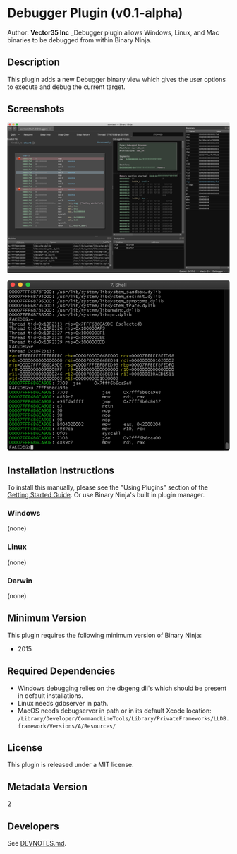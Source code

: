 # Debugger Plugin (v0.1-alpha)

Author: **Vector35 Inc**
_Debugger plugin allows Windows, Linux, and Mac binaries to be debugged from within Binary Ninja.

## Description

This plugin adds a new Debugger binary view which gives the user options to execute and debug the current target.

## Screenshots

![](./media/gui.png)

![](./media/cli.png)

## Installation Instructions

To install this manually, please see the "Using Plugins" section of the [Getting Started Guide](https://docs.binary.ninja/getting-started.html#using-plugins). Or use Binary Ninja's built in plugin manager.

### Windows

(none)

### Linux

(none)

### Darwin

(none)

## Minimum Version

This plugin requires the following minimum version of Binary Ninja:

* 2015

## Required Dependencies

* Windows debugging relies on the dbgeng dll's which should be present in default installations.
* Linux needs gdbserver in path.
* MacOS needs debugserver in path or in its default Xcode location: `/Library/Developer/CommandLineTools/Library/PrivateFrameworks/LLDB.framework/Versions/A/Resources/`

## License

This plugin is released under a MIT license.

## Metadata Version

2

## Developers

See [DEVNOTES.md](./DEVNOTES.md).
